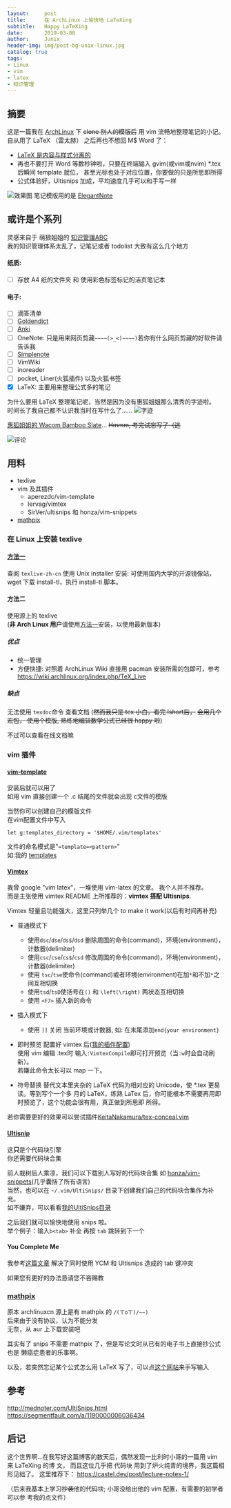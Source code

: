 ```yaml
---
layout:     post
title:      在 ArchLinux 上愉快地 LaTeXing
subtitle:   Happy LaTeXing
date:       2019-03-08
author:     Junix
header-img: img/post-bg-unix-linux.jpg
catalog: true
tags:
- Linux
- vim
- latex
- 知识管理
---
```


## 摘要
这是一篇我在
[ArchLinux](https://blog.yoitsu.moe/life/archlinux_cn_community_unoffical_newbie_guide.html)
下 ~~clone 别人的模版后~~ 用 vim 流畅地整理笔记的小记。自从用了 LaTeX （雷太赫） 之后再也不想回 M$ Word 了：
* [LaTeX 是内容与样式分离的](https://liam.page/2019/03/18/separation-of-content-and-presentation/)
* 再也不要打开 Word 等数秒钟啦，只要在终端输入 gvim(或vim或nvim) *.tex 后瞬间 template 就位，
  甚至光标也处于对应位置，你要做的只是所思即所得
* 公式体验好，Ultisnips 加成，平均速度几乎可以和手写一样

![效果图](/img/latex3.gif)
笔记模版用的是 [ElegantNote](https://github.com/ElegantLaTeX/ElegantNote)

## 或许是个系列

灵感来自于 萌狼姐姐的 [知识管理ABC](https://blog.yoitsu.moe/life/knowledge_manage_0.html)    
我的知识管理体系太乱了，记笔记或者 todolist 大致有这么几个地方

#### 纸质:
* [ ] 存放 A4 纸的文件夹 和 使用彩色标签标记的活页笔记本

#### 电子:
* [ ] 滴答清单
* [ ] [Goldendict](https://github.com/Dictionaryphile/GoldenDict_zh_manual)
* [ ] [Anki](https://zhuanlan.zhihu.com/p/31100580)
* [ ] OneNote: 只是用来网页剪藏`~~~~(>_<)~~~~)`若你有什么网页剪藏的好软件请告诉我
* [ ] [Simplenote](https://app.simplenote.com/)
* [ ] VimWiki 
* [ ] inoreader
* [ ] pocket, Liner(火狐插件) 以及火狐书签
* [X] LaTeX: 主要用来整理公式多的笔记

为什么要用 LaTeX 整理笔记呢，当然是因为没有惠狐姐姐那么清秀的字迹啦。  
时间长了我自己都不认识我当时在写什么了……
![字迹](/img/ugly.jpg)

[惠狐姐姐的 Wacom Bamboo Slate](https://blog.megumifox.com/public/2018/12/07/wacom-bamboo-slate-review/)…
~~Hmmm, 考完试忘写了（逃~~

![评论](/img/latex2.png)

## 用料
* texlive
* vim 及其插件
	* aperezdc/vim-template
	* lervag/vimtex
	* SirVer/ultisnips 和 honza/vim-snippets
* [mathpix](https://mathpix.com/)

### 在 Linux 上安装 texlive

#### [方法一](https://stone-zeng.github.io/2018-05-13-install-texlive-ubuntu/)
查阅 `texlive-zh-cn`
使用 Unix installer 安装: 可使用国内大学的开源镜像站，wget 下载 install-tl，执行
install-tl 脚本。

#### 方法二
使用源上的 texlive  
(**非 Arch Linux 用户**请使用[方法一](https://stone-zeng.github.io/2018-05-13-install-texlive-ubuntu/)安装，以使用最新版本)

##### 优点
* 统一管理
* 方便快捷: 对照着 ArchLinux Wiki 直接用 pacman 安装所需的包即可，参考
  <https://wiki.archlinux.org/index.php/TeX_Live>

##### 缺点
无法使用 `texdoc`命令 查看文档  (~~然而我只是 tex 小白，看完 lshort后，~~
~~会用几个宏包， 使用个模版, 熟练地编辑数学公式已经很 happy 啦~~)

不过可以查看在线文档嘛

### vim 插件
#### [vim-template](https://github.com/aperezdc/vim-template)
安装后就可以用了  
如用 vim 直接创建一个 .c 结尾的文件就会出现 c文件的模版

当然你可以创建自己的模版文件  
在vim配置文件中写入

```
let g:templates_directory = '$HOME/.vim/templates'
```
文件的命名模式是"`=template=<pattern>`"  
如:我的 [templates](https://github.com/junyixu/dotfiles/tree/master/vim/templates/)


#### [Vimtex](https://github.com/lervag/vimtex)
我曾 google "vim latex"，一堆使用 vim-latex 的文章。 我个人并不推荐。  
而是主张使用 vimtex README 上所推荐的：**vimtex 搭配 Ultisnips**.

Vimtex 轻量且功能强大，这里只列举几个 to make it work(以后有时间再补充)
* 普通模式下
	- 使用`dsc`/`dse`/`ds$`/`dsd` 删除周围的命令(command)，环境(environment)，计数器(delimiter)
	- 使用`csc`/`cse`/`cs$`/`csd` 修改周围的命令(command)，环境(environment)，计数器(delimiter)
	- 使用 `tsc`/`tse`使命令(command)或者环境(environment)在加`*`和不加`*`之间互相切换
	-  使用`tsd`/`tsD`使括号在`()` 和 `\left(\right)` 两状态互相切换
	- 使用 `<F7>` 插入新的命令


* 插入模式下
	* 使用 `]]` 关闭 当前环境或计数器, 如: 在末尾添加`end{your environment}`
	 
* 即时预览
配置好 vimtex 后([我的插件配置](https://github.com/junyixu/dotfiles/blob/master/vim/plugs.vim))  
使用 vim 编辑 .tex时 输入`:VimtexCompile`即可打开预览（当`:w`时会自动刷新）。  
若嫌此命令太长可以 map 一下。

* 符号替换
替代文本里夹杂的 LaTeX 代码为相对应的 Unicode，使 *.tex 更易读。等到写个一个多
月的 LaTeX，练熟 LaTex 后，你可能根本不需要再用即时预览了，这个功能会很有用，真正做到所思即
所得。

若你需要更好的效果可以尝试插件[KeitaNakamura/tex-conceal.vim](https://github.com/KeitaNakamura/tex-conceal.vim)

#### [Ultisnip](https://github.com/SirVer/ultisnips)
这**只**是个代码块引擎  
你还需要代码块合集

前人栽树后人乘凉，我们可以下载别人写好的代码块合集 如
[honza/vim-snippets](https://github.com/honza/vim-snippets)(几乎囊括了所有语言)  
当然，也可以在 `~/.vim/UltiSnips/` 目录下创建我们自己的代码块合集作为补充。  
如不嫌弃，可以看看[我的UltiSnips目录](https://github.com/junyixu/dotfiles/blob/master/vim/UltiSnips/tex.snippets)

之后我们就可以愉快地使用 snips 啦。  
举个例子：输入`b<tab>`
补全
再按
`tab` 跳转到下一个


#### You Complete Me

我参考[这篇文章](https://stackoverflow.com/questions/14896327/ultisnips-and-youcompleteme)
解决了同时使用 YCM 和 Ultisnips 造成的 tab 键冲突

如果您有更好的办法恳请您不吝赐教

### [mathpix](https://mathpix.com/)
原本 archlinuxcn 源上是有 mathpix 的  `/(ㄒoㄒ)/~~)`  
后来由于没有协议，认为不能分发  
无奈，从 aur 上下载安装吧

其实有了 snips 不需要 mathpix 了，但是写论文时从已有的电子书上直接抄公式也是
懒癌症患者的乐事啊。

以及，若突然忘记某个公式怎么用 LaTeX 写了，可以点[这个网站](https://webdemo.myscript.com/views/math/index.html)来手写输入
	  
## 参考
<http://mednoter.com/UltiSnips.html>  
<https://segmentfault.com/a/1190000006036434>


## 后记
这个世界啊...在我写好这篇博客的数天后，偶然发现一比利时小哥的一篇用 vim 来 LaTeXing 的博
文，
而且这位几乎把 代码块 用到了炉火纯青的境界，我这篇相形见绌了。
这里推荐下：
<https://castel.dev/post/lecture-notes-1/>

（后来我基本上学习~~抄袭~~他的代码块; 小哥没给出他的 vim 配置，有需要的初学者可以参
考我的点文件）
